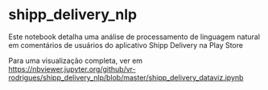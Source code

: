 # shipp_delivery_nlp

Este notebook detalha uma análise de processamento de linguagem natural em comentários de usuários do aplicativo Shipp Delivery
na Play Store

Para uma visualização completa, ver em https://nbviewer.jupyter.org/github/vr-rodrigues/shipp_delivery_nlp/blob/master/shipp_delivery_dataviz.ipynb
